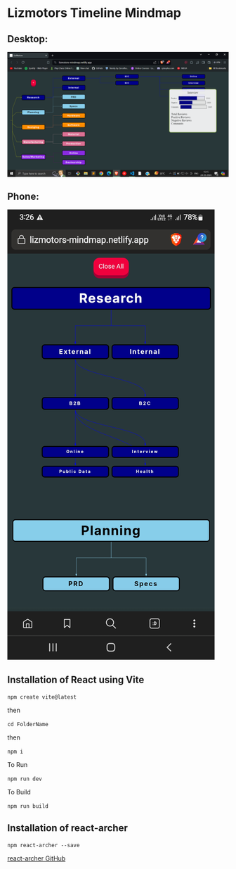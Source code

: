 # Lizmotors Timeline Mindmap

## Desktop:

![Photo](./src/assets/Screenshot.png)

## Phone:

![Photo](Screenshot_1.jpg)

## Installation of React using Vite

`npm create vite@latest`

then 

`cd FolderName`

then

`npm i`

To Run

`npm run dev`

To Build

`npm run build`

## Installation of react-archer

`npm react-archer --save`

[react-archer GitHub](https://github.com/pierpo/react-archer/tree/master)
